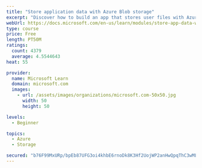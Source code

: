 ```yaml
---
title: "Store application data with Azure Blob storage"
excerpt: "Discover how to build an app that stores user files with Azure Blob storage, use Blob storage in a web app, and use the Azure Storage SDK for .NET Core."
webUrl: https://docs.microsoft.com/en-us/learn/modules/store-app-data-with-azure-blob-storage/
type: course
price: Free
length: PT50M
ratings:
  count: 4379
  average: 4.5544643
heat: 55

provider:
  name: Microsoft Learn
  domain: microsoft.com
  images:
    - url: /assets/images/organizations/microsoft.com-50x50.jpg
      width: 50
      height: 50

levels:
  - Beginner

topics:
  - Azure
  - Storage

secured: "b76F99MxURp/bpEb87UFG3oi4khbE6rnoDk8K3Hf2UojWP2anHwQpqThC3wMLPBD8lhv5901a9+hLdy8N7t5RhGaTNi8BVAWx58+0ueIbyyqkwJDYV/1E9MhBtN0F/8774auLays6VA3WbB1DbUkc6hi72zjZKQeW2uLXaQj6nr8WSF5X1oQYWwqS9HpkiIavxRfqTwSVDhUigy0HwFTxM2cLDTldwxQO696VojE4CGe/NKsqA3p28JalrdGSYyEPyPbzfBk348fpcyMTT2+x+ejHLyK2FtGFeuOWBLlCXL+yrb2UVld1m9wHS8xMqbcFz6Ye1vHqp/mwd2JJD9fXzqp5cJAOhTGr4Hp7KiDlZv3XWOIQcSsMMNzGwS68vuNplnn4GEUhhrV4b4S3LyVC2QNXDWPtVoG9ygR36fOt8I=;PlXnUzhVXej4/owzENJo7g=="
---
```


